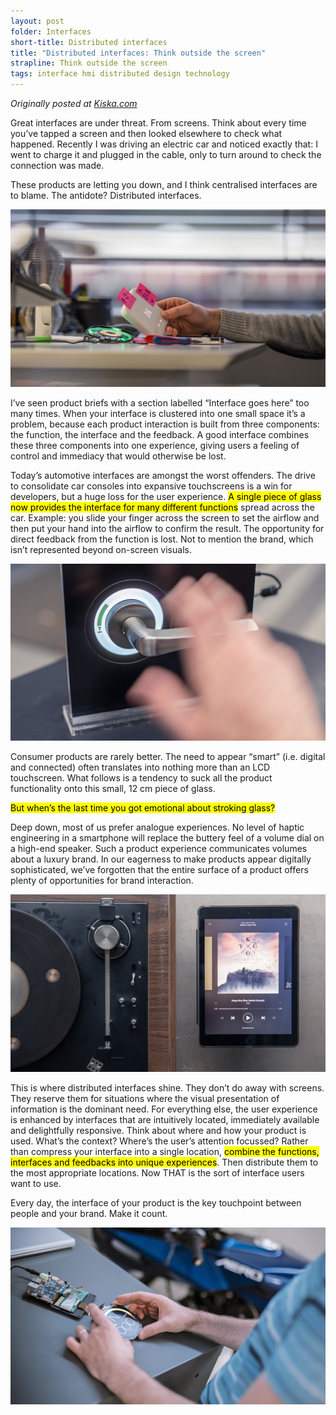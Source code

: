 ```yaml
---
layout: post
folder: Interfaces
short-title: Distributed interfaces
title: "Distributed interfaces: Think outside the screen"
strapline: Think outside the screen
tags: interface hmi distributed design technology 
---
```


_Originally posted at [Kiska.com](https://www.kiska.com/KISKA-exchange/distributed-interfaces/)_

Great interfaces are under threat. From screens. Think about every time you’ve tapped a screen and then looked elsewhere to check what happened. Recently I was driving an electric car and noticed exactly that: I went to charge it and plugged in the cable, only to turn around to check the connection was made. 

These products are letting you down, and I think centralised interfaces are to blame.
The antidote? Distributed interfaces.

![Too many screens](/images/posts/Interfaces/interfaces1.jpg)

I’ve seen product briefs with a section labelled “Interface goes here” too many times. When your interface is clustered into one small space it’s a problem, because each product interaction is built from three components: the function, the interface and the feedback. A good interface combines these three components into one experience, giving users a feeling of control and immediacy that would otherwise be lost.

Today’s automotive interfaces are amongst the worst offenders. The drive to consolidate car consoles into expansive touchscreens is a win for developers, but a huge loss for the user experience. <mark>A single piece of glass now provides the interface for many different functions</mark> spread across the car. Example: you slide your finger across the screen to set the airflow and then put your hand into the airflow to confirm the result. The opportunity for direct feedback from the function is lost. Not to mention the brand, which isn’t represented beyond on-screen visuals. 

![Interface prototyping](/images/posts/Interfaces/interfaces0.jpg)

Consumer products are rarely better. The need to appear “smart” (i.e. digital and connected) often translates into nothing more than an LCD touchscreen. What follows is a tendency to suck all the product functionality onto this small, 12 cm piece of glass. 

<mark>But when’s the last time you got emotional about stroking glass?</mark>

Deep down, most of us prefer analogue experiences. No level of haptic engineering in a smartphone will replace the buttery feel of a volume dial on a high-end speaker. Such a product experience communicates volumes about a luxury brand. In our eagerness to make products appear digitally sophisticated, we’ve forgotten that the entire surface of a product offers plenty of opportunities for brand interaction.

![High-tech, low-tech. Which is which?](/images/posts/Interfaces/interfaces2.jpg)

This is where distributed interfaces shine. They don’t do away with screens. They reserve them for situations where the visual presentation of information is the dominant need. For everything else, the user experience is enhanced by interfaces that are intuitively located, immediately available and delightfully responsive. Think about where and how your product is used. What’s the context? Where’s the user’s attention focussed? Rather than compress your interface into a single location, <mark>combine the functions, interfaces and feedbacks into unique experiences</mark>. Then distribute them to the most appropriate locations. Now THAT is the sort of interface users want to use.

Every day, the interface of your product is the key touchpoint between people and your brand. Make it count. 

![HMI development](/images/posts/Interfaces/interfaces3.jpg)